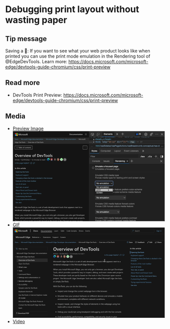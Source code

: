 # Debugging print layout without wasting paper

## Tip message

Saving a 🌳: If you want to see what your web product looks like when printed you can use the print mode emulation in the Rendering tool of @EdgeDevTools.
Learn more: https://docs.microsoft.com/microsoft-edge/devtools-guide-chromium/css/print-preview

## Read more

* DevTools Print Preview: https://docs.microsoft.com/microsoft-edge/devtools-guide-chromium/css/print-preview

## Media  

* [Preview Image](media/print-preview.png)
![You can select print emulation to test how your web product would look like when printed](media/print-preview.png)
* [GIF](media/print-preview.gif)
![Using the rendering tool you can switch between desktop and print rendering of the current web product](media/print-preview.gif)
* [Video](media/print-preview.mp4)